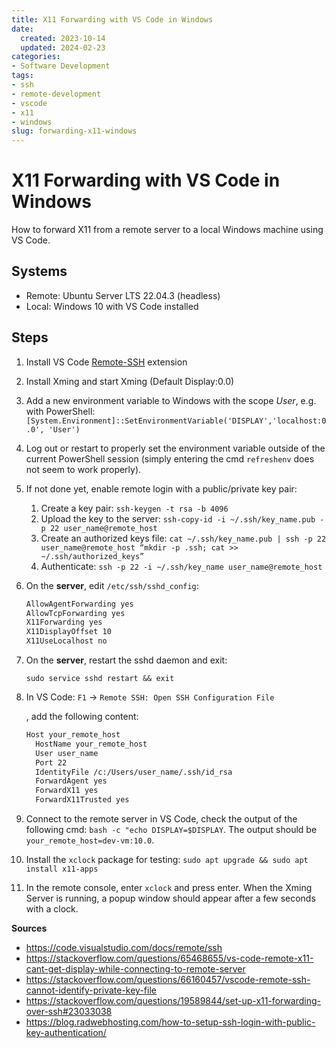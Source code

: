 ```yaml
---
title: X11 Forwarding with VS Code in Windows
date:
  created: 2023-10-14
  updated: 2024-02-23
categories:
- Software Development
tags:
- ssh
- remote-development
- vscode
- x11
- windows
slug: forwarding-x11-windows
---
```


# X11 Forwarding with VS Code in Windows
How to forward X11 from a remote server to a local Windows machine using VS Code.

## Systems

- Remote: Ubuntu Server LTS 22.04.3 (headless)
- Local: Windows 10 with VS Code installed

## Steps

1.  Install VS Code [Remote-SSH](https://marketplace.visualstudio.com/items?itemName=ms-vscode-remote.remote-ssh) extension
    
2.  Install Xming and start Xming (Default Display:0.0)
    
3.  Add a new environment variable to Windows with the scope *User*, e.g. with PowerShell: `[System.Environment]::SetEnvironmentVariable('DISPLAY','localhost:0.0', 'User')`
    
4.  Log out or restart to properly set the environment variable outside of the current PowerShell session (simply entering the cmd `refreshenv` does not seem to work properly).
    
5.  If not done yet, enable remote login with a public/private key pair:
    
    1.  Create a key pair: `ssh-keygen -t rsa -b 4096`
    2.  Upload the key to the server: `ssh-copy-id -i ~/.ssh/key_name.pub -p 22 user_name@remote_host`
    3.  Create an authorized keys file: `cat ~/.ssh/key_name.pub | ssh -p 22 user_name@remote_host “mkdir -p .ssh; cat >> ~/.ssh/authorized_keys”`
    4.  Authenticate: `ssh -p 22 -i ~/.ssh/key_name user_name@remote_host`
6.  On the **server**, edit `/etc/ssh/sshd_config`:
    
    ```bash
    AllowAgentForwarding yes
    AllowTcpForwarding yes
    X11Forwarding yes
    X11DisplayOffset 10
    X11UseLocalhost no
    ```
    
7.  On the **server**, restart the sshd daemon and exit:
    
    ```
    sudo service sshd restart && exit
    ```
    
8.  In VS Code: `F1` -> `Remote SSH: Open SSH Configuration File`
    
    , add the following content:
    
    ```bash
    Host your_remote_host
      HostName your_remote_host
      User user_name
      Port 22
      IdentityFile /c:/Users/user_name/.ssh/id_rsa
      ForwardAgent yes
      ForwardX11 yes
      ForwardX11Trusted yes
    ```
    
9.  Connect to the remote server in VS Code, check the output of the following cmd: `bash -c "echo DISPLAY=$DISPLAY`. The output should be `your_remote_host=dev-vm:10.0`.
    
10. Install the `xclock` package for testing: `sudo apt upgrade && sudo apt install x11-apps`
    
11. In the remote console, enter `xclock` and press enter. When the Xming Server is running, a popup window should appear after a few seconds with a clock.


**Sources**

- <https://code.visualstudio.com/docs/remote/ssh>
- <https://stackoverflow.com/questions/65468655/vs-code-remote-x11-cant-get-display-while-connecting-to-remote-server>
- <https://stackoverflow.com/questions/66160457/vscode-remote-ssh-cannot-identify-private-key-file>
- <https://stackoverflow.com/questions/19589844/set-up-x11-forwarding-over-ssh#23033038>
- <https://blog.radwebhosting.com/how-to-setup-ssh-login-with-public-key-authentication/>